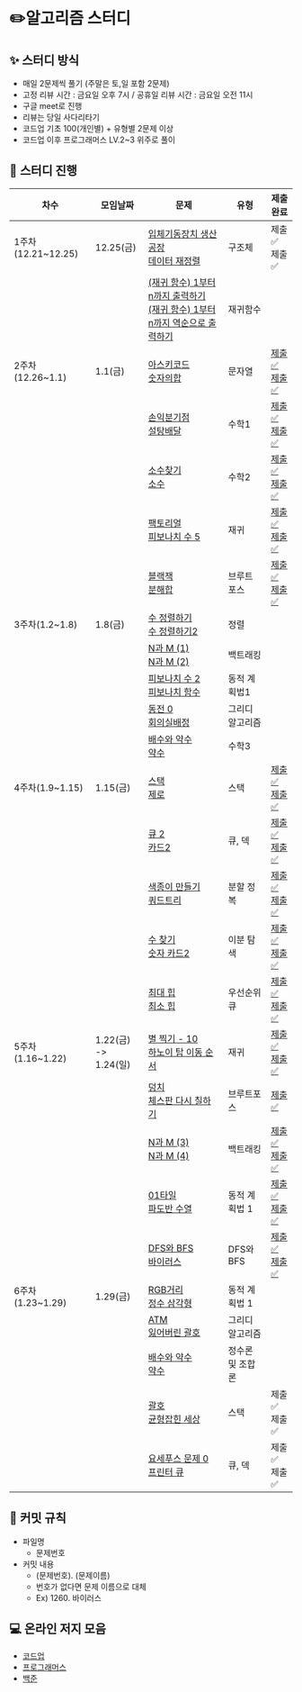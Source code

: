 # ✏️알고리즘 스터디

## ✨ 스터디 방식

* 매일 2문제씩 풀기 (주말은 토,일 포함 2문제)
* 고정 리뷰 시간 : 금요일 오후 7시 / 공휴일 리뷰 시간 : 금요일 오전 11시
* 구글 meet로 진행
* 리뷰는 당일 사다리타기
* 코드업 기초 100(개인별) + 유형별 2문제 이상
* 코드업 이후 프로그래머스 LV.2~3 위주로 풀이

## 📅 스터디 진행

| 차수               | 모임날짜                  | 문제                                                         | 유형             | 제출완료                                                     |
| ------------------ | ------------------------- | ------------------------------------------------------------ | ---------------- | ------------------------------------------------------------ |
| 1주차(12.21~12.25) | 12.25(금)                 | [입체기동장치 생산공장](https://codeup.kr/problem.php?id=1805)<br />[데이터 재정렬](https://codeup.kr/problem.php?id=3004) | 구조체           | 제출✅<br />제출✅                                             |
|                    |                           | [(재귀 함수) 1부터 n까지 출력하기](https://codeup.kr/problem.php?id=1901)<br />[(재귀 함수) 1부터 n까지 역순으로 출력하기](https://codeup.kr/problem.php?id=1902) | 재귀함수         |                                                              |
| 2주차(12.26~1.1)   | 1.1(금)                   | [아스키코드](https://www.acmicpc.net/problem/11654)<br />[숫자의합](https://www.acmicpc.net/problem/11720) | 문자열           | [제출✅](https://github.com/FridayAlgorithm/juhee_study/blob/main/BOJ/STRING/11654.py)<br />[제출✅](https://github.com/FridayAlgorithm/juhee_study/blob/main/BOJ/STRING/11720.py) |
|                    |                           | [손익분기점](https://www.acmicpc.net/problem/1712)<br />[설탕배달](https://www.acmicpc.net/problem/2839) | 수학1            | [제출✅](https://github.com/FridayAlgorithm/juhee_study/blob/main/BOJ/MATH/1712.py)<br />[제출✅](https://github.com/FridayAlgorithm/juhee_study/blob/main/BOJ/MATH/2839.py) |
|                    |                           | [소수찾기](https://www.acmicpc.net/problem/1978)<br />[소수](https://www.acmicpc.net/problem/2581) | 수학2            | [제출✅](https://github.com/FridayAlgorithm/juhee_study/blob/main/BOJ/MATH/1978.py)<br />[제출✅](https://github.com/FridayAlgorithm/juhee_study/blob/main/BOJ/MATH/2581.py) |
|                    |                           | [팩토리얼](https://www.acmicpc.net/problem/10872)<br />[피보나치 수 5](https://www.acmicpc.net/problem/10870) | 재귀             | [제출✅](https://github.com/FridayAlgorithm/juhee_study/blob/main/BOJ/RECURSION/10872.py)<br />[제출✅](https://github.com/FridayAlgorithm/juhee_study/blob/main/BOJ/RECURSION/10870.py) |
|                    |                           | [블랙잭](https://www.acmicpc.net/problem/2798)<br />[분해합](https://www.acmicpc.net/problem/2231) | 브루트 포스      | [제출✅](https://github.com/FridayAlgorithm/juhee_study/blob/main/BOJ/BRUTE_FORCE/2798.py)<br />[제출✅](https://github.com/FridayAlgorithm/juhee_study/blob/main/BOJ/BRUTE_FORCE/2231.py) |
| 3주차(1.2~1.8)     | 1.8(금)                   | [수 정렬하기](https://www.acmicpc.net/problem/2750)<br />[수 정렬하기2](https://www.acmicpc.net/problem/2751) | 정렬             |                                                              |
|                    |                           | [N과 M (1)](https://www.acmicpc.net/problem/15649) <br />[N과 M (2)](https://www.acmicpc.net/problem/15650) | 백트래킹         |                                                              |
|                    |                           | [피보나치 수 2](https://www.acmicpc.net/problem/2748) <br />[피보나치 함수](https://www.acmicpc.net/problem/1003) | 동적 계획법1     |                                                              |
|                    |                           | [동전 0](https://www.acmicpc.net/problem/11047) <br />[회의실배정](https://www.acmicpc.net/problem/1931) | 그리디 알고리즘  |                                                              |
|                    |                           | [배수와 약수](https://www.acmicpc.net/problem/5086)<br />[약수](https://www.acmicpc.net/problem/1037) | 수학3            |                                                              |
| 4주차(1.9~1.15)    | 1.15(금)                  | [스택](https://www.acmicpc.net/problem/10828)<br />[제로](https://www.acmicpc.net/problem/10773) | 스택             | [제출✅](https://github.com/FridayAlgorithm/juhee_study/blob/main/BOJ/STACK/10828.py)<br />[제출✅](https://github.com/FridayAlgorithm/juhee_study/blob/main/BOJ/STACK/10773.py) |
|                    |                           | [큐 2](https://www.acmicpc.net/problem/18258)<br />[카드2](https://www.acmicpc.net/problem/2164) | 큐, 덱           | [제출✅](https://github.com/FridayAlgorithm/juhee_study/blob/main/BOJ/QUEUE_DEQUE/18258.py)<br />[제출✅](https://github.com/FridayAlgorithm/juhee_study/blob/main/BOJ/QUEUE_DEQUE/2164.py) |
|                    |                           | [색종이 만들기](https://www.acmicpc.net/problem/2630)<br />[쿼드트리](https://www.acmicpc.net/problem/1992) | 분할 정복        | [제출✅](https://github.com/FridayAlgorithm/juhee_study/blob/main/BOJ/DEVIDE_CONQUER/2630.py)<br />[제출✅](https://github.com/FridayAlgorithm/juhee_study/blob/main/BOJ/DEVIDE_CONQUER/1992.py) |
|                    |                           | [수 찾기](https://www.acmicpc.net/problem/1920)<br />[숫자 카드2](https://www.acmicpc.net/problem/10816) | 이분 탐색        | [제출✅](https://github.com/FridayAlgorithm/juhee_study/blob/main/BOJ/BINARY_SEARCH/1920.py)<br />[제출✅](https://github.com/FridayAlgorithm/juhee_study/blob/main/BOJ/BINARY_SEARCH/10816.py) |
|                    |                           | [최대 힙](https://www.acmicpc.net/problem/11279)<br />[최소 힙](https://www.acmicpc.net/problem/1927) | 우선순위 큐      | [제출✅](https://github.com/FridayAlgorithm/juhee_study/blob/main/BOJ/PRIORITY_QUEUE/11279.py)<br />[제출✅](https://github.com/FridayAlgorithm/juhee_study/blob/main/BOJ/PRIORITY_QUEUE/1927.py) |
| 5주차(1.16~1.22)   | 1.22(금)<br />-> 1.24(일) | [별 찍기 - 10](https://www.acmicpc.net/problem/2447)<br />[하노이 탑 이동 순서](https://www.acmicpc.net/problem/11729) | 재귀             | [제출✅](https://github.com/FridayAlgorithm/juhee_study/blob/main/BOJ/RECURSION/2447.py)<br />[제출✅](https://github.com/FridayAlgorithm/juhee_study/blob/main/BOJ/RECURSION/11729.py) |
|                    |                           | [덩치](https://www.acmicpc.net/problem/7568)<br />[체스판 다시 칠하기](https://www.acmicpc.net/problem/1018) | 브루트포스       | [제출✅](https://github.com/FridayAlgorithm/juhee_study/blob/main/BOJ/BRUTE_FORCE/7568.py)<br /> |
|                    |                           | [N과 M (3)](https://www.acmicpc.net/problem/15651)<br />[N과 M (4)](https://www.acmicpc.net/problem/15652) | 백트래킹         | [제출✅](https://github.com/FridayAlgorithm/juhee_study/blob/main/BOJ/BACKTRACKING/15651.py)<br />[제출✅](https://github.com/FridayAlgorithm/juhee_study/blob/main/BOJ/BACKTRACKING/15652.py) |
|                    |                           | [01타일](https://www.acmicpc.net/problem/1904)<br />[파도반 수열](https://www.acmicpc.net/problem/9461) | 동적 계획법 1    | [제출✅](https://github.com/FridayAlgorithm/juhee_study/blob/main/BOJ/DYNAMIC_PROGRAMMING/1904.py)<br />[제출✅](https://github.com/FridayAlgorithm/juhee_study/blob/main/BOJ/DYNAMIC_PROGRAMMING/9461.py) |
|                    |                           | [DFS와 BFS](https://www.acmicpc.net/problem/1260)<br />[바이러스](https://www.acmicpc.net/problem/2606) | DFS와 BFS        | [제출✅](https://github.com/FridayAlgorithm/juhee_study/blob/main/BOJ/DFS_BFS/1260.py)<br />[제출✅](https://github.com/FridayAlgorithm/juhee_study/blob/main/BOJ/DFS_BFS/2606.py) |
| 6주차(1.23~1.29)   | 1.29(금)                  | [RGB거리](https://www.acmicpc.net/problem/1149)<br />[정수 삼각형](https://www.acmicpc.net/problem/1932) | 동적 계획법 1    |                                                              |
|                    |                           | [ATM](https://www.acmicpc.net/problem/11399)<br />[잃어버린 괄호](https://www.acmicpc.net/problem/1541) | 그리디 알고리즘  |                                                              |
|                    |                           | [배수와 약수](https://www.acmicpc.net/problem/5086)<br />[약수](https://www.acmicpc.net/problem/1037) | 정수론 및 조합론 |                                                              |
|                    |                           | [괄호](https://www.acmicpc.net/problem/9012)<br />[균형잡힌 세상](https://www.acmicpc.net/problem/4949) | 스택             | 제출✅<br />제출✅                                             |
|                    |                           | [요세푸스 문제 0](https://www.acmicpc.net/problem/11866)<br />[프린터 큐](https://www.acmicpc.net/problem/1966) | 큐, 덱           | 제출✅<br />제출✅                                             |



## 🙋 커밋 규칙

* 파일명
  * 문제번호
* 커밋 내용
  * (문제번호). (문제이름)
  * 번호가 없다면 문제 이름으로 대체
  * Ex) 1260. 바이러스

## **💻** 온라인 저지 모음

* [코드업](https://codeup.kr/index.php)
* [프로그래머스](https://programmers.co.kr/)
* [백준](https://www.acmicpc.net/)

